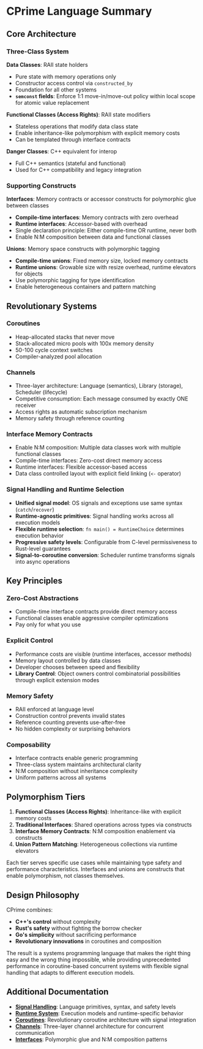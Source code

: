 # CPrime Language Summary

## Core Architecture

### Three-Class System

**Data Classes**: RAII state holders
- Pure state with memory operations only
- Constructor access control via `constructed_by`
- Foundation for all other systems
- **`semconst` fields**: Enforce 1:1 move-in/move-out policy within local scope for atomic value replacement

**Functional Classes (Access Rights)**: RAII state modifiers
- Stateless operations that modify data class state
- Enable inheritance-like polymorphism with explicit memory costs
- Can be templated through interface contracts

**Danger Classes**: C++ equivalent for interop
- Full C++ semantics (stateful and functional)
- Used for C++ compatibility and legacy integration

### Supporting Constructs

**Interfaces**: Memory contracts or accessor constructs for polymorphic glue between classes
- **Compile-time interfaces**: Memory contracts with zero overhead
- **Runtime interfaces**: Accessor-based with overhead
- Single declaration principle: Either compile-time OR runtime, never both
- Enable N:M composition between data and functional classes

**Unions**: Memory space constructs with polymorphic tagging
- **Compile-time unions**: Fixed memory size, locked memory contracts
- **Runtime unions**: Growable size with resize overhead, runtime elevators for objects
- Use polymorphic tagging for type identification
- Enable heterogeneous containers and pattern matching

## Revolutionary Systems

### Coroutines
- Heap-allocated stacks that never move
- Stack-allocated micro pools with 100x memory density
- 50-100 cycle context switches
- Compiler-analyzed pool allocation

### Channels
- Three-layer architecture: Language (semantics), Library (storage), Scheduler (lifecycle)
- Competitive consumption: Each message consumed by exactly ONE receiver
- Access rights as automatic subscription mechanism
- Memory safety through reference counting

### Interface Memory Contracts
- Enable N:M composition: Multiple data classes work with multiple functional classes
- Compile-time interfaces: Zero-cost direct memory access
- Runtime interfaces: Flexible accessor-based access
- Data class controlled layout with explicit field linking (`<-` operator)

### Signal Handling and Runtime Selection
- **Unified signal model**: OS signals and exceptions use same syntax (`catch`/`recover`)
- **Runtime-agnostic primitives**: Signal handling works across all execution models
- **Flexible runtime selection**: `fn main() = RuntimeChoice` determines execution behavior
- **Progressive safety levels**: Configurable from C-level permissiveness to Rust-level guarantees
- **Signal-to-coroutine conversion**: Scheduler runtime transforms signals into async operations

## Key Principles

### Zero-Cost Abstractions
- Compile-time interface contracts provide direct memory access
- Functional classes enable aggressive compiler optimizations
- Pay only for what you use

### Explicit Control
- Performance costs are visible (runtime interfaces, accessor methods)
- Memory layout controlled by data classes
- Developer chooses between speed and flexibility
- **Library Control**: Object owners control combinatorial possibilities through explicit extension modes

### Memory Safety
- RAII enforced at language level
- Construction control prevents invalid states
- Reference counting prevents use-after-free
- No hidden complexity or surprising behaviors

### Composability
- Interface contracts enable generic programming
- Three-class system maintains architectural clarity
- N:M composition without inheritance complexity
- Uniform patterns across all systems

## Polymorphism Tiers

1. **Functional Classes (Access Rights)**: Inheritance-like with explicit memory costs
2. **Traditional Interfaces**: Shared operations across types via constructs
3. **Interface Memory Contracts**: N:M composition enablement via constructs
4. **Union Pattern Matching**: Heterogeneous collections via runtime elevators

Each tier serves specific use cases while maintaining type safety and performance characteristics. Interfaces and unions are constructs that enable polymorphism, not classes themselves.

## Design Philosophy

CPrime combines:
- **C++'s control** without complexity
- **Rust's safety** without fighting the borrow checker  
- **Go's simplicity** without sacrificing performance
- **Revolutionary innovations** in coroutines and composition

The result is a systems programming language that makes the right thing easy and the wrong thing impossible, while providing unprecedented performance in coroutine-based concurrent systems with flexible signal handling that adapts to different execution models.

## Additional Documentation

- **[Signal Handling](signal-handling.md)**: Language primitives, syntax, and safety levels
- **[Runtime System](runtime-system.md)**: Execution models and runtime-specific behavior
- **[Coroutines](coroutines.md)**: Revolutionary coroutine architecture with signal integration
- **[Channels](channels.md)**: Three-layer channel architecture for concurrent communication
- **[Interfaces](interfaces.md)**: Polymorphic glue and N:M composition patterns